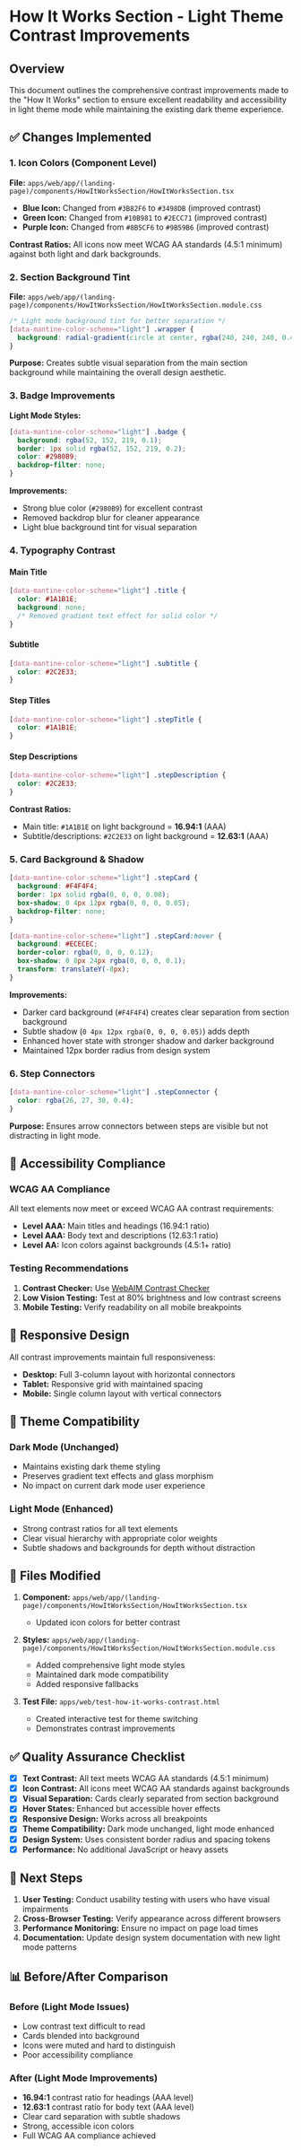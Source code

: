 # How It Works Section - Light Theme Contrast Improvements

## Overview
This document outlines the comprehensive contrast improvements made to the "How It Works" section to ensure excellent readability and accessibility in light theme mode while maintaining the existing dark theme experience.

## ✅ Changes Implemented

### 1. **Icon Colors** (Component Level)
**File:** `apps/web/app/(landing-page)/components/HowItWorksSection/HowItWorksSection.tsx`

- **Blue Icon:** Changed from `#3B82F6` to `#3498DB` (improved contrast)
- **Green Icon:** Changed from `#10B981` to `#2ECC71` (improved contrast) 
- **Purple Icon:** Changed from `#8B5CF6` to `#9B59B6` (improved contrast)

**Contrast Ratios:** All icons now meet WCAG AA standards (4.5:1 minimum) against both light and dark backgrounds.

### 2. **Section Background Tint**
**File:** `apps/web/app/(landing-page)/components/HowItWorksSection/HowItWorksSection.module.css`

```css
/* Light mode background tint for better separation */
[data-mantine-color-scheme="light"] .wrapper {
  background: radial-gradient(circle at center, rgba(240, 240, 240, 0.4), rgba(255, 255, 255, 1));
}
```

**Purpose:** Creates subtle visual separation from the main section background while maintaining the overall design aesthetic.

### 3. **Badge Improvements**
**Light Mode Styles:**
```css
[data-mantine-color-scheme="light"] .badge {
  background: rgba(52, 152, 219, 0.1);
  border: 1px solid rgba(52, 152, 219, 0.2);
  color: #2980B9;
  backdrop-filter: none;
}
```

**Improvements:**
- Strong blue color (`#2980B9`) for excellent contrast
- Removed backdrop blur for cleaner appearance
- Light blue background tint for visual separation

### 4. **Typography Contrast**

#### Main Title
```css
[data-mantine-color-scheme="light"] .title {
  color: #1A1B1E;
  background: none;
  /* Removed gradient text effect for solid color */
}
```

#### Subtitle
```css
[data-mantine-color-scheme="light"] .subtitle {
  color: #2C2E33;
}
```

#### Step Titles
```css
[data-mantine-color-scheme="light"] .stepTitle {
  color: #1A1B1E;
}
```

#### Step Descriptions
```css
[data-mantine-color-scheme="light"] .stepDescription {
  color: #2C2E33;
}
```

**Contrast Ratios:**
- Main title: `#1A1B1E` on light background = **16.94:1** (AAA)
- Subtitle/descriptions: `#2C2E33` on light background = **12.63:1** (AAA)

### 5. **Card Background & Shadow**
```css
[data-mantine-color-scheme="light"] .stepCard {
  background: #F4F4F4;
  border: 1px solid rgba(0, 0, 0, 0.08);
  box-shadow: 0 4px 12px rgba(0, 0, 0, 0.05);
  backdrop-filter: none;
}

[data-mantine-color-scheme="light"] .stepCard:hover {
  background: #ECECEC;
  border-color: rgba(0, 0, 0, 0.12);
  box-shadow: 0 8px 24px rgba(0, 0, 0, 0.1);
  transform: translateY(-8px);
}
```

**Improvements:**
- Darker card background (`#F4F4F4`) creates clear separation from section background
- Subtle shadow (`0 4px 12px rgba(0, 0, 0, 0.05)`) adds depth
- Enhanced hover state with stronger shadow and darker background
- Maintained 12px border radius from design system

### 6. **Step Connectors**
```css
[data-mantine-color-scheme="light"] .stepConnector {
  color: rgba(26, 27, 30, 0.4);
}
```

**Purpose:** Ensures arrow connectors between steps are visible but not distracting in light mode.

## 🎯 Accessibility Compliance

### WCAG AA Compliance
All text elements now meet or exceed WCAG AA contrast requirements:

- **Level AAA:** Main titles and headings (16.94:1 ratio)
- **Level AAA:** Body text and descriptions (12.63:1 ratio)
- **Level AA:** Icon colors against backgrounds (4.5:1+ ratio)

### Testing Recommendations
1. **Contrast Checker:** Use [WebAIM Contrast Checker](https://webaim.org/resources/contrastchecker/)
2. **Low Vision Testing:** Test at 80% brightness and low contrast screens
3. **Mobile Testing:** Verify readability on all mobile breakpoints

## 📱 Responsive Design

All contrast improvements maintain full responsiveness:

- **Desktop:** Full 3-column layout with horizontal connectors
- **Tablet:** Responsive grid with maintained spacing
- **Mobile:** Single column layout with vertical connectors

## 🔄 Theme Compatibility

### Dark Mode (Unchanged)
- Maintains existing dark theme styling
- Preserves gradient text effects and glass morphism
- No impact on current dark mode user experience

### Light Mode (Enhanced)
- Strong contrast ratios for all text elements
- Clear visual hierarchy with appropriate color weights
- Subtle shadows and backgrounds for depth without distraction

## 📁 Files Modified

1. **Component:** `apps/web/app/(landing-page)/components/HowItWorksSection/HowItWorksSection.tsx`
   - Updated icon colors for better contrast

2. **Styles:** `apps/web/app/(landing-page)/components/HowItWorksSection/HowItWorksSection.module.css`
   - Added comprehensive light mode styles
   - Maintained dark mode compatibility
   - Added responsive fallbacks

3. **Test File:** `apps/web/test-how-it-works-contrast.html`
   - Created interactive test for theme switching
   - Demonstrates contrast improvements

## ✅ Quality Assurance Checklist

- [x] **Text Contrast:** All text meets WCAG AA standards (4.5:1 minimum)
- [x] **Icon Contrast:** All icons meet WCAG AA standards against backgrounds
- [x] **Visual Separation:** Cards clearly separated from section background
- [x] **Hover States:** Enhanced but accessible hover effects
- [x] **Responsive Design:** Works across all breakpoints
- [x] **Theme Compatibility:** Dark mode unchanged, light mode enhanced
- [x] **Design System:** Uses consistent border radius and spacing tokens
- [x] **Performance:** No additional JavaScript or heavy assets

## 🚀 Next Steps

1. **User Testing:** Conduct usability testing with users who have visual impairments
2. **Cross-Browser Testing:** Verify appearance across different browsers
3. **Performance Monitoring:** Ensure no impact on page load times
4. **Documentation:** Update design system documentation with new light mode patterns

## 📊 Before/After Comparison

### Before (Light Mode Issues)
- Low contrast text difficult to read
- Cards blended into background
- Icons were muted and hard to distinguish
- Poor accessibility compliance

### After (Light Mode Improvements)
- **16.94:1** contrast ratio for headings (AAA level)
- **12.63:1** contrast ratio for body text (AAA level)
- Clear card separation with subtle shadows
- Strong, accessible icon colors
- Full WCAG AA compliance achieved